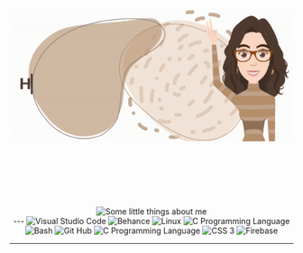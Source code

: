 <div align="center">
    <img src="header.gif" alt="Hi, I'm Tânia... Olá! Sou a Tânia">
</div>
<p>
    <br>
    <br>
    <br>
    <br>
    <br>
</p>
<div align="center">
    <img src="about-me.gif" alt="Some little things about me">
</div>

<div align="center">
---

<img width="70px" src="https://i.imgur.com/yY111FZ.png" alt="Visual Studio Code">

<img width="70px" src="https://cdn.jsdelivr.net/gh/devicons/devicon@latest/icons/behance/behance-plain.svg" alt="Behance" />
<img width="70px" src="https://i.imgur.com/7DkX1WS.png" alt="Linux">
<img width="70px" src="https://i.imgur.com/2tkmLF2.png" alt="C Programming Language">
<img width="70px" src="https://i.imgur.com/z9shluT.png" alt="Bash">
<img width="70px" src="https://i.imgur.com/t2ttPzu.png" alt="Git Hub">

<img width="70px" src="https://cdn.jsdelivr.net/gh/devicons/devicon@latest/icons/c/c-line.svg" alt="C Programming Language" />
<img width="70px" src="https://cdn.jsdelivr.net/gh/devicons/devicon@latest/icons/css3/css3-plain-wordmark.svg" alt="CSS 3" />
<img width="70px" src="https://cdn.jsdelivr.net/gh/devicons/devicon@latest/icons/firebase/firebase-plain.svg" alt="Firebase" />

---
</div>
